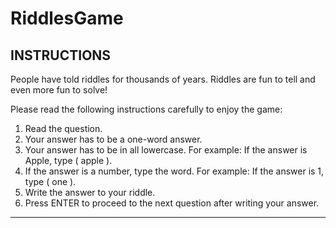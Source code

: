 # RiddlesGame

INSTRUCTIONS
--------------------------------

People have told riddles for thousands of years.
Riddles are fun to tell and even more fun to solve!

Please read the following instructions carefully to enjoy the game:

1. Read the question.
2. Your answer has to be a one-word answer.
3. Your answer has to be in all lowercase.
    For example: If the answer is Apple, type ( apple ).
4. If the answer is a number, type the word.
    For example: If the answer is 1, type ( one ).
5. Write the answer to your riddle.
6. Press ENTER to proceed to the next question after writing your answer.

-------------------------------
